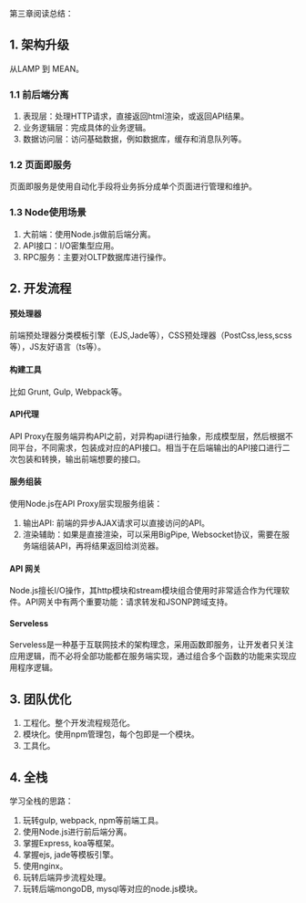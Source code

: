 第三章阅读总结：

## 1. 架构升级

从LAMP 到 MEAN。

### 1.1 前后端分离

1. 表现层：处理HTTP请求，直接返回html渲染，或返回API结果。
2. 业务逻辑层：完成具体的业务逻辑。
3. 数据访问层：访问基础数据，例如数据库，缓存和消息队列等。

### 1.2 页面即服务

页面即服务是使用自动化手段将业务拆分成单个页面进行管理和维护。

### 1.3 Node使用场景

1. 大前端：使用Node.js做前后端分离。
2. API接口：I/O密集型应用。
3. RPC服务：主要对OLTP数据库进行操作。

## 2. 开发流程

#### 预处理器

前端预处理器分类模板引擎（EJS,Jade等），CSS预处理器（PostCss,less,scss等），JS友好语言（ts等）。

#### 构建工具

比如 Grunt, Gulp, Webpack等。

#### API代理

API Proxy在服务端异构API之前，对异构api进行抽象，形成模型层，然后根据不同平台，不同需求，包装成对应的API接口。相当于在后端输出的API接口进行二次包装和转换，输出前端想要的接口。

#### 服务组装

使用Node.js在API Proxy层实现服务组装：

1. 输出API: 前端的异步AJAX请求可以直接访问的API。
2. 渲染辅助：如果是直接渲染，可以采用BigPipe, Websocket协议，需要在服务端组装API，再将结果返回给浏览器。


#### API 网关

Node.js擅长I/O操作，其http模块和stream模块组合使用时非常适合作为代理软件。API网关中有两个重要功能：请求转发和JSONP跨域支持。

#### Serveless

Serveless是一种基于互联网技术的架构理念，采用函数即服务，让开发者只关注应用逻辑，而不必将全部功能都在服务端实现，通过组合多个函数的功能来实现应用程序逻辑。

## 3. 团队优化

1. 工程化。整个开发流程规范化。
2. 模块化。使用npm管理包，每个包即是一个模块。
3. 工具化。

## 4. 全栈

学习全栈的思路：

1. 玩转gulp, webpack, npm等前端工具。
2. 使用Node.js进行前后端分离。
3. 掌握Express, koa等框架。
4. 掌握ejs, jade等模板引擎。
5. 使用nginx。
6. 玩转后端异步流程处理。
7. 玩转后端mongoDB, mysql等对应的node.js模块。







